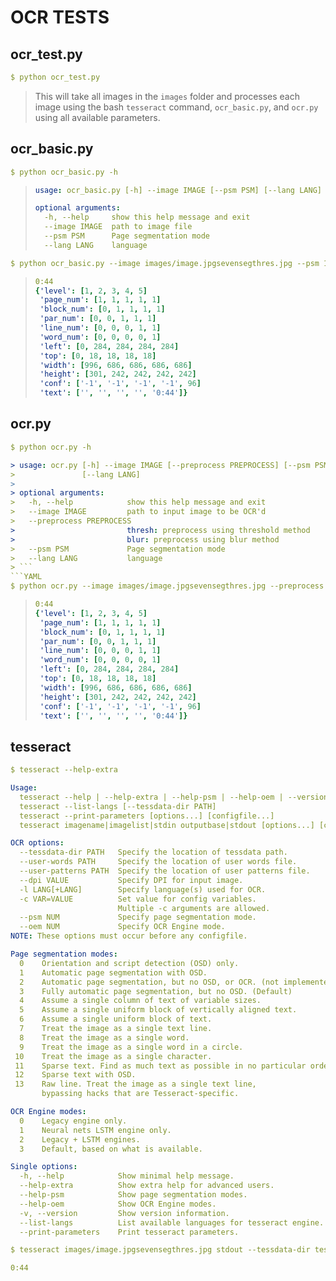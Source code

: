 # OCR TESTS

## ocr_test.py
```YAML
$ python ocr_test.py
```
> This will take all images in the `images` folder and processes each image using the bash `tesseract` command, `ocr_basic.py`, and `ocr.py` using all available parameters.


## ocr_basic.py
```YAML
$ python ocr_basic.py -h
```
> ```YAML
> usage: ocr_basic.py [-h] --image IMAGE [--psm PSM] [--lang LANG]
> 
> optional arguments:
>   -h, --help     show this help message and exit
>   --image IMAGE  path to image file
>   --psm PSM      Page segmentation mode
>   --lang LANG    language
> ```
```YAML
$ python ocr_basic.py --image images/image.jpgsevensegthres.jpg --psm 10 --lang ssd
```
> ```YAML
> 0:44
> {'level': [1, 2, 3, 4, 5]
>  'page_num': [1, 1, 1, 1, 1]
>  'block_num': [0, 1, 1, 1, 1]
>  'par_num': [0, 0, 1, 1, 1]
>  'line_num': [0, 0, 0, 1, 1]
>  'word_num': [0, 0, 0, 0, 1]
>  'left': [0, 284, 284, 284, 284]
>  'top': [0, 18, 18, 18, 18]
>  'width': [996, 686, 686, 686, 686]
>  'height': [301, 242, 242, 242, 242]
>  'conf': ['-1', '-1', '-1', '-1', 96]
>  'text': ['', '', '', '', '0:44']}
> ```

## ocr.py
```YAML
$ python ocr.py -h
```
```YAML
> usage: ocr.py [-h] --image IMAGE [--preprocess PREPROCESS] [--psm PSM]
>               [--lang LANG]
> 
> optional arguments:
>   -h, --help            show this help message and exit
>   --image IMAGE         path to input image to be OCR'd
>   --preprocess PREPROCESS
>                         thresh: preprocess using threshold method
>                         blur: preprocess using blur method
>   --psm PSM             Page segmentation mode
>   --lang LANG           language
> ```
```YAML
$ python ocr.py --image images/image.jpgsevensegthres.jpg --preprocess thresh --psm 10 --lang ssd
```

> ```YAML
> 0:44
> {'level': [1, 2, 3, 4, 5]
>  'page_num': [1, 1, 1, 1, 1]
>  'block_num': [0, 1, 1, 1, 1]
>  'par_num': [0, 0, 1, 1, 1]
>  'line_num': [0, 0, 0, 1, 1]
>  'word_num': [0, 0, 0, 0, 1]
>  'left': [0, 284, 284, 284, 284]
>  'top': [0, 18, 18, 18, 18]
>  'width': [996, 686, 686, 686, 686]
>  'height': [301, 242, 242, 242, 242]
>  'conf': ['-1', '-1', '-1', '-1', 96]
>  'text': ['', '', '', '', '0:44']}
> ```

## tesseract
```YAML
$ tesseract --help-extra
```
```YAML
Usage:
  tesseract --help | --help-extra | --help-psm | --help-oem | --version
  tesseract --list-langs [--tessdata-dir PATH]
  tesseract --print-parameters [options...] [configfile...]
  tesseract imagename|imagelist|stdin outputbase|stdout [options...] [configfile...]

OCR options:
  --tessdata-dir PATH   Specify the location of tessdata path.
  --user-words PATH     Specify the location of user words file.
  --user-patterns PATH  Specify the location of user patterns file.
  --dpi VALUE           Specify DPI for input image.
  -l LANG[+LANG]        Specify language(s) used for OCR.
  -c VAR=VALUE          Set value for config variables.
                        Multiple -c arguments are allowed.
  --psm NUM             Specify page segmentation mode.
  --oem NUM             Specify OCR Engine mode.
NOTE: These options must occur before any configfile.

Page segmentation modes:
  0    Orientation and script detection (OSD) only.
  1    Automatic page segmentation with OSD.
  2    Automatic page segmentation, but no OSD, or OCR. (not implemented)
  3    Fully automatic page segmentation, but no OSD. (Default)
  4    Assume a single column of text of variable sizes.
  5    Assume a single uniform block of vertically aligned text.
  6    Assume a single uniform block of text.
  7    Treat the image as a single text line.
  8    Treat the image as a single word.
  9    Treat the image as a single word in a circle.
 10    Treat the image as a single character.
 11    Sparse text. Find as much text as possible in no particular order.
 12    Sparse text with OSD.
 13    Raw line. Treat the image as a single text line,
       bypassing hacks that are Tesseract-specific.

OCR Engine modes:
  0    Legacy engine only.
  1    Neural nets LSTM engine only.
  2    Legacy + LSTM engines.
  3    Default, based on what is available.

Single options:
  -h, --help            Show minimal help message.
  --help-extra          Show extra help for advanced users.
  --help-psm            Show page segmentation modes.
  --help-oem            Show OCR Engine modes.
  -v, --version         Show version information.
  --list-langs          List available languages for tesseract engine.
  --print-parameters    Print tesseract parameters.
```
```YAML
$ tesseract images/image.jpgsevensegthres.jpg stdout --tessdata-dir tessdata_best -l ssd --oem 1 --dpi 72 --psm 10
```
```YAML
0:44
````
